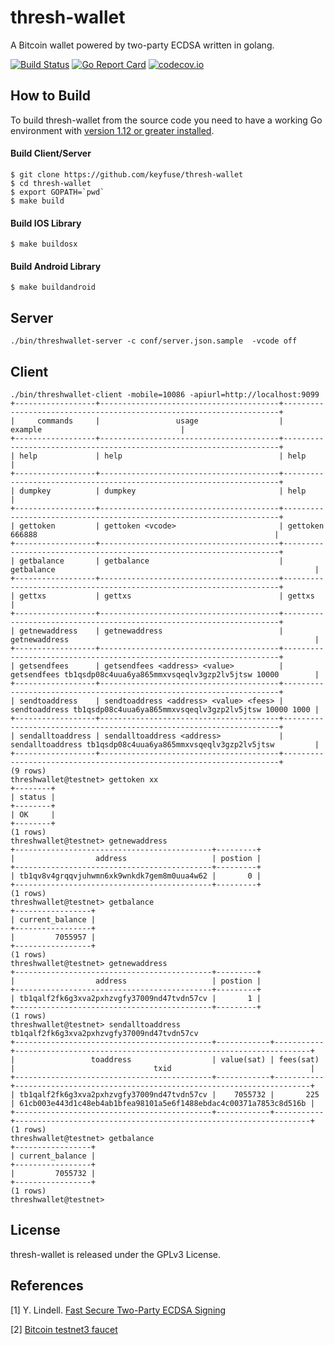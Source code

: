 # thresh-wallet

A Bitcoin wallet powered by two-party ECDSA written in golang.

[![Build Status](https://travis-ci.org/keyfuse/thresh-wallet.png)](https://travis-ci.org/keyfuse/thresh-wallet) [![Go Report Card](https://goreportcard.com/badge/github.com/keyfuse/thresh-wallet)](https://goreportcard.com/report/github.com/keyfuse/thresh-wallet) [![codecov.io](https://codecov.io/gh/keyfuse/thresh-wallet/graphs/badge.svg)](https://codecov.io/gh/keyfuse/thresh-wallet/branch/master)

## How to Build

To build thresh-wallet from the source code you need to have a working
Go environment with [version 1.12 or greater installed](https://golang.org/doc/install).

#### Build Client/Server

```
$ git clone https://github.com/keyfuse/thresh-wallet
$ cd thresh-wallet
$ export GOPATH=`pwd`
$ make build
```

#### Build IOS Library

```
$ make buildosx
```

#### Build Android Library

```
$ make buildandroid
```

## Server

```
./bin/threshwallet-server -c conf/server.json.sample  -vcode off
```

## Client

```
./bin/threshwallet-client -mobile=10086 -apiurl=http://localhost:9099
+------------------+----------------------------------------+---------------------------------------------------------------------+
|     commands     |                 usage                  |                               example                               |
+------------------+----------------------------------------+---------------------------------------------------------------------+
| help             | help                                   | help                                                                |
+------------------+----------------------------------------+---------------------------------------------------------------------+
| dumpkey          | dumpkey                                | help                                                                |
+------------------+----------------------------------------+---------------------------------------------------------------------+
| gettoken         | gettoken <vcode>                       | gettoken 666888                                                     |
+------------------+----------------------------------------+---------------------------------------------------------------------+
| getbalance       | getbalance                             | getbalance                                                          |
+------------------+----------------------------------------+---------------------------------------------------------------------+
| gettxs           | gettxs                                 | gettxs                                                              |
+------------------+----------------------------------------+---------------------------------------------------------------------+
| getnewaddress    | getnewaddress                          | getnewaddress                                                       |
+------------------+----------------------------------------+---------------------------------------------------------------------+
| getsendfees      | getsendfees <address> <value>          | getsendfees tb1qsdp08c4uua6ya865mmxvsqeqlv3gzp2lv5jtsw 10000        |
+------------------+----------------------------------------+---------------------------------------------------------------------+
| sendtoaddress    | sendtoaddress <address> <value> <fees> | sendtoaddress tb1qsdp08c4uua6ya865mmxvsqeqlv3gzp2lv5jtsw 10000 1000 |
+------------------+----------------------------------------+---------------------------------------------------------------------+
| sendalltoaddress | sendalltoaddress <address>             | sendalltoaddress tb1qsdp08c4uua6ya865mmxvsqeqlv3gzp2lv5jtsw         |
+------------------+----------------------------------------+---------------------------------------------------------------------+
(9 rows)
threshwallet@testnet> gettoken xx
+--------+
| status |
+--------+
| OK     |
+--------+
(1 rows)
threshwallet@testnet> getnewaddress
+--------------------------------------------+---------+
|                  address                   | postion |
+--------------------------------------------+---------+
| tb1qv8v4grqqvjuhwmn6xk9wnkdk7gem8m0uua4w62 |       0 |
+--------------------------------------------+---------+
(1 rows)
threshwallet@testnet> getbalance
+-----------------+
| current_balance |
+-----------------+
|         7055957 |
+-----------------+
(1 rows)
threshwallet@testnet> getnewaddress
+--------------------------------------------+---------+
|                  address                   | postion |
+--------------------------------------------+---------+
| tb1qalf2fk6g3xva2pxhzvgfy37009nd47tvdn57cv |       1 |
+--------------------------------------------+---------+
(1 rows)
threshwallet@testnet> sendalltoaddress tb1qalf2fk6g3xva2pxhzvgfy37009nd47tvdn57cv
+--------------------------------------------+------------+-----------+------------------------------------------------------------------+
|                 toaddress                  | value(sat) | fees(sat) |                               txid                               |
+--------------------------------------------+------------+-----------+------------------------------------------------------------------+
| tb1qalf2fk6g3xva2pxhzvgfy37009nd47tvdn57cv |    7055732 |       225 | 61cb003e443d1c48eb4ab1bfea98101a5e6f1488ebdac4c00371a7853c8d516b |
+--------------------------------------------+------------+-----------+------------------------------------------------------------------+
(1 rows)
threshwallet@testnet> getbalance
+-----------------+
| current_balance |
+-----------------+
|         7055732 |
+-----------------+
(1 rows)
threshwallet@testnet>
```

## License

thresh-wallet is released under the GPLv3 License.


## References

[1] Y. Lindell. [Fast Secure Two-Party ECDSA Signing](https://eprint.iacr.org/2017/552.pdf)

[2] [Bitcoin testnet3 faucet](https://coinfaucet.eu/en/btc-testnet/)
